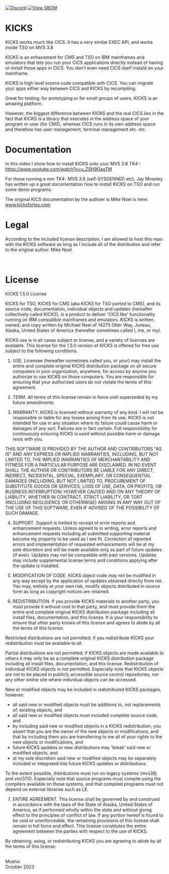 [![Discord](https://img.shields.io/discord/423767742546575361.svg?label=&logo=discord&logoColor=ffffff&color=7389D8&labelColor=6A7EC2)](https://discord.gg/vpEv3HJ)
[![View SBOM](https://img.shields.io/badge/sbom.sh-viewSBOM-blue?link=https%3A%2F%2Fsbom.sh%2F99e9b0cd-14d8-4a37-8b73-deea15d3325e)](https://sbom.sh/99e9b0cd-14d8-4a37-8b73-deea15d3325e)
<br>
# KICKS

KICKS works much like CICS. It has a very similar EXEC API, and works inside TSO on MVS 3.8

KICKS is an enhacement for CMS and TSO on IBM mainframes and emulators that lets you run your CICS applications directly instead of having ot install those apps in CICS. You don't even need CICS itself instald on your mainframe. 

KICKS is high level source code compatible with CICS. You can migrate your apps either way between CICS and KICKS by recompiling. 

Great for testing, for prototyping or for small groups of users, KICKS is an amazing platform. 

However, the biggest difference between KICKS and the real CICS lies in the fact that KICKS is a library that executes in the address space of your program or user (for CMS), whereas CICS runs in its own address space and therefore has user management, terminal management etc. etc. 

Documentation
=============

In this video I show how to install KICKS unto your MVS 3.8 TK4-: https://www.youtube.com/watch?v=u_ZSH9OagTM

For those running a non TK4- MVS 3.8 (self-SYSGENNED etc), Jay Moseley has written up a great documentation how to install KICKS on TSO and run some demo programs. 

The original KICS documentaiton by the authoer is Mike Noel is here: www.kicksfortso.com

Legal
=====

According to the included license description, I am allowed to host this repo with the KICKS software as long as I include all of the distribution and refer to the original author: Mike Noel.

<br>

License
=======

 KICKS 1.5.0 License

KICKS for TSO, KICKS for CMS (aka KICKS for TSO ported to CMS), and its
source code, documentation, individual objects and updates (hereafter
collectively called KICKS), is a product to deliver 'CICS like' functionality
running on IBM compatible mainframes and emulators. KICKS is written, owned,
and copy written by Michael Noel of 14275 Otter Way, Juneau, Alaska, United
States of America  (hereafter sometimes called I, me, or my).

KICKS use is in all cases subject to license, and a variety of licenses are
available. This license for the 1.5.0 version of KICKS is offered for free use
subject to the following conditions.

1. USE. Licensee (hereafter sometimes called you, or your) may install the
entire and complete original KICKS distribution package on all secure
computers in your organization, anywhere, for access by anyone you
authorize to use KICKS on those computers. You are responsible for ensuring
that your authorized users do not violate the terms of this agreement.

2. TERM. All terms of this license remain in force until superseded by my
future amendments.

3. WARRANTY. KICKS is licensed without warranty of any kind. I will not be
responsible or liable for any losses arising from its use. KICKS is not
intended for use in any situation where its failure could cause harm or damages
of any sort. Failures are in fact certain. Full responsibility for
continuously ensuring KICKS is used without possible harm or damage rests with
you.

THIS SOFTWARE IS PROVIDED BY THE AUTHOR AND CONTRIBUTORS "AS IS" AND ANY
EXPRESS OR IMPLIED WARRANTIES, INCLUDING, BUT NOT LIMITED TO, THE IMPLIED
WARRANTIES OF MERCHANTABILITY AND FITNESS FOR A PARTICULAR PURPOSE ARE
DISCLAIMED. IN NO EVENT SHALL THE AUTHOR OR CONTRIBUTORS BE LIABLE FOR ANY
DIRECT, INDIRECT, INCIDENTAL, SPECIAL, EXEMPLARY, OR CONSEQUENTIAL DAMAGES
(INCLUDING, BUT NOT LIMITED TO, PROCUREMENT OF SUBSTITUTE GOODS OR SERVICES;
LOSS OF USE, DATA, OR PROFITS; OR BUSINESS INTERRUPTION) HOWEVER CAUSED AND ON
ANY THEORY OF LIABILITY, WHETHER IN CONTRACT, STRICT LIABILITY, OR TORT
(INCLUDING NEGLIGENCE OR OTHERWISE) ARISING IN ANY WAY OUT OF THE USE OF THIS
SOFTWARE, EVEN IF ADVISED OF THE POSSIBILITY OF SUCH DAMAGE.

4. SUPPORT. Support is limited to receipt of error reports and enhancement
requests. Unless agreed to in writing, error reports and enhancement requests
including all submitted supporting material become my property to be used as I
see fit. Correction of reported errors and implementation of requested
enhancements will be at my sole discretion and will be made available only as
part of future updates (if ever). Updates may not be compatible with past
versions. Updates may include supplemental license terms and conditions
applying after the update is installed.

5. MODIFICATION OF CODE. KICKS object code may not be modified in any way
except by the application of updates obtained directly from me. You may,
entirely at your own risk, modify objects distributed in source form as long
as copyright notices are retained.

6. REDISTRIBUTION. If you provide KICKS materials to another party, you must
provide it without cost to that party, and must provide them the entire and
complete original KICKS distribution package including all install files,
documentation, and this license. It is your responsibility to ensure that
other party knows of this license and agrees to abide by all the terms of
this license.

Restricted distributions are not permitted; if you redistribute KICKS your
redistribution must be available to all.

Partial distributions are not permitted; if KICKS objects are made available
to others it may only be as a complete original KICKS distribution package
including all install files, documentation, and this license. Redistribution
of individual KICKS objects is not permitted. Especially note that KICKS
objects are not to be placed in publicly accessible source control
repositories, nor any other online site where individual objects can be
accessed.

New or modified objects may be included in redistributed KICKS packages,
however:

 * all said new or modified objects must be additions to, not replacements of,
   existing objects, and
 * all said new or modified objects must included complete source code, and
 * by including said new or modified objects in a KICKS redistribution, you
   assert that you are the owner of the new objects or modifications, and
   that by including them you are transferring to me all of your rights to
   the new objects or modifications, and
 * future KICKS updates or new distributions may 'break' said new or modified
   objects, and
 * at my sole discretion said new or modified objects may be separately
   included or integrated into future KICKS updates or distributions.

To the extent possible, distributions must run on legacy systems (mvs38j and
vm/370). Especially note that source programs must compile using the
compilers available on those systems, and that compiled programs must not
depend on external libraries such as LE.

7. ENTIRE AGREEMENT. This license shall be governed by and construed in
accordance with the laws of the State of Alaska, United States of America, as
if performed wholly within the state and without giving effect to the
principles of conflict of law. If any portion hereof is found to be void or
unenforceable, the remaining provisions of this license shall remain in full
force and effect. This license constitutes the entire agreement between the
parties with respect to the use of KICKS.

By obtaining, using, or redistributing KICKS you are agreeing to abide by all
the terms of this license.
<br><br>

Moshix
<br>
October 2023
